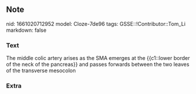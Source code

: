 ## Note
nid: 1661020712952
model: Cloze-7de96
tags: GSSE::!Contributor::Tom_Li
markdown: false

### Text
<div>
  The middle colic artery arises as the SMA emerges at the
  {{c1::lower border of the neck of the pancreas}} and passes
  forwards between the two leaves of the transverse mesocolon
</div>

### Extra

